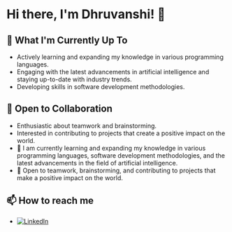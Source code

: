 # Hi there, I'm Dhruvanshi! 👋
## 🌱 What I'm Currently Up To
- Actively learning and expanding my knowledge in various programming languages.
- Engaging with the latest advancements in artificial intelligence and staying up-to-date with industry trends.
- Developing skills in software development methodologies.
## 🤝 Open to Collaboration
- Enthusiastic about teamwork and brainstorming.
- Interested in contributing to projects that create a positive impact on the world.
- 🌱  I am currently learning and expanding my knowledge in various programming languages, software development methodologies, and the latest advancements in the field of artificial intelligence.
- 🤝 Open to teamwork, brainstorming, and contributing to projects that make a positive impact on the world.
## 📫 How to reach me 
- [![LinkedIn](https://img.shields.io/badge/LinkedIn-Connect-blue)](https://www.linkedin.com/in/dhruvanshi-shah-72176b25b/)

<!---
dhruvanshiShah/dhruvanshiShah is a ✨ special ✨ repository because its `README.md` (this file) appears on your GitHub profile.
You can click the Preview link to take a look at your changes.
--->
